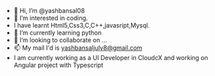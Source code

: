 - 👋 Hi, I’m @yashbansal08
- 👀 I’m interested in coding.
- I have learnt Html5,Css3,C,C++,javasript,Mysql.
- 🌱 I’m currently learning python 
- 💞️ I’m looking to collaborate on ...
- 📫 My mail I'd is yashbansaljuly8@gmail.com
- I am currently working as a UI Developer in CloudcX and working on Angular project with Typescript

<!---
rockeryash/rockeryash is a ✨ special ✨ repository because its `README.md` (this file) appears on your GitHub profile.
You can click the Preview link to take a look at your changes.
--->
